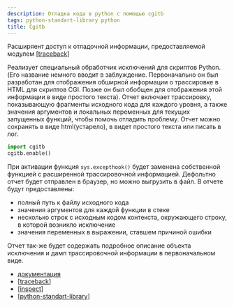 ```yaml
---
description: Отладка кода в python с помощью cgitb
tags: python-standart-library python
title: Cgitb
---
```

Расширяент доступ к отладочной информации, предоставляемой модулем [[traceback]]

Реализует специальный обработчик исключений для скриптов Python. (Его название немного вводит в заблуждение. Первоначально он был разработан для отображения обширной информации о трассировке в HTML для скриптов CGI. Позже он был обобщен для отображения этой информации в виде простого текста). Отчет включает трассировку, показывающую фрагменты исходного кода для каждого уровня, а также значения аргументов и локальных переменных для текущих запущенных функций, чтобы помочь отладить проблему. Отчет можно сохранять в виде html(устарело), в видет простого текста или писать в лог.

```python
import cgitb
cgitb.enable()
```

При активации функция `sys.excepthook()` будет заменена собственной функцией с расширенной трассировочной информацией. Дефольтно отчет будет отправлен в браузер, но можно выгрузить в файл. В отчете будут предоставлены:

- полный путь к файлу исходного кода
- значения аргументов для каждой функции в стеке
- несколько строк с исходным кодом контекста, окружающего строку, в которой возникло исключение
- значения переменных в выражении, ставшем причиной ошибки

Отчет так-же будет содержать подробное описание объекта исключения и дамп трассировочной информации в первоначальном виде.

- [документация](https://docs.python.org/3/library/cgitb.html)
- [[traceback]]
- [[inspect]]
- [[python-standart-library]]

[//begin]: # "Autogenerated link references for markdown compatibility"
[traceback]: traceback "Traceback"
[inspect]: inspect "Inspect"
[python-standart-library]: ..%2Flists%2Fpython-standart-library "Стандартная библиотека python и полезные ресурсы"
[//end]: # "Autogenerated link references"